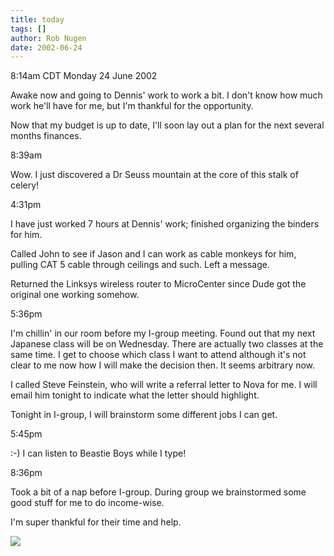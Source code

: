 ```yaml
---
title: today
tags: []
author: Rob Nugen
date: 2002-06-24
---
```


<p class=date>8:14am CDT Monday 24 June 2002</p>

<p>Awake now and going to Dennis' work to work a bit.  I don't know
how much work he'll have for me, but I'm thankful for the
opportunity.</p>

<p>Now that my budget is up to date, I'll soon lay out a plan for the
next several months finances.</p>

<p class=date>8:39am</p>

<p>Wow.  I just discovered a Dr Seuss mountain at the core of this
stalk of celery!</p>

<p class=date>4:31pm</p>

<p>I have just worked 7 hours at Dennis' work; finished organizing the
binders for him.</p>

<p>Called John to see if Jason and I can work as cable monkeys for
him, pulling CAT 5 cable through ceilings and such.  Left a message.</p>

<p>Returned the Linksys wireless router to MicroCenter since Dude got
the original one working somehow.</p>

<p class=date>5:36pm</p>

<p>I'm chillin' in our room before my I-group meeting.  Found out that
my next Japanese class will be on Wednesday.  There are actually two
classes at the same time.  I get to choose which class I want to
attend although it's not clear to me now how I will make the decision
then.  It seems arbitrary now.</p>

<p>I called Steve Feinstein, who will write a referral letter to Nova
for me.  I will email him tonight to indicate what the letter should
highlight.</p>

<p>Tonight in I-group, I will brainstorm some different jobs I can
get.</p>

<p class=date>5:45pm</p>

<p>:-)  I can listen to Beastie Boys while I type!</p>

<p class=date>8:36pm</p>

<p>Took a bit of a nap before I-group.  During group we brainstormed
some good stuff for me to do income-wise.</p>

<p>I'm super thankful for their time and help.</p>

<p><img src="/images/rob/wL-ROB.gif"/></p>
